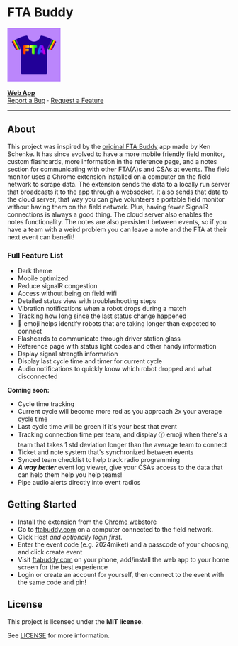 # FTA Buddy
<img src="shared/logo.svg" alt="Logo" width="120" height="120">

<a href="https://ftabuddy.com/"><strong>Web App</strong></a>
<br />
<a href="https://github.com/Filip-Kin/fta-buddy/issues/new?assignees=&labels=bug&template=01_BUG_REPORT.md&title=bug%3A+">Report a Bug</a>
·
<a href="https://github.com/Filip-Kin/fta-buddy/issues/new?assignees=&labels=enhancement&template=02_FEATURE_REQUEST.md&title=feat%3A+">Request a Feature</a>

---

## About

This project was inspired by the [original FTA Buddy](https://github.com/kenschenke/FTA-Buddy-Android) app made by Ken Schenke.
It has since evolved to have a more mobile friendly field monitor, custom flashcards, more information in the reference page, and a notes section for communicating with other FTA(A)s and CSAs at events.
The field monitor uses a Chrome extension installed on a computer on the field network to scrape data. The extension sends the data to a locally run server that broadcasts it to the app through a websocket. It also sends that data to the cloud server, that way you can give volunteers a portable field monitor without having them on the field network. Plus, having fewer SignalR connections is always a good thing.
The cloud server also enables the notes functionality. The notes are also persistent between events, so if you have a team with a weird problem you can leave a note and the FTA at their next event can benefit!

### Full Feature List
- Dark theme 
- Mobile optimized 
- Reduce signalR congestion 
- Access without being on field wifi
- Detailed status view with troubleshooting steps
- Vibration notifications when a robot drops during a match
- Tracking how long since the last status change happened 
- 👀 emoji helps identify robots that are taking longer than expected to connect 
- Flashcards to communicate through driver station glass
- Reference page with status light codes and other handy information 
- Dsplay signal strength information 
- Display last cycle time and timer for current cycle
- Audio notifications to quickly know which robot dropped and what disconnected 

**Coming soon:**
- Cycle time tracking
- Current cycle will become more red as you approach 2x your average cycle time
- Last cycle time will be green if it's your best that event
- Tracking connection time per team, and display 🕜 emoji when there's a team that takes 1 std deviation longer than the average team to connect 
- Ticket and note system that's synchronized between events
- Synced team checklist to help track radio programming 
- ***A way better*** event log viewer, give your CSAs access to the data that can help them help you help teams! 
- Pipe audio alerts directly into event radios

## Getting Started

- Install the extension from the [Chrome webstore](https://chrome.google.com/webstore/detail/fta-buddy/kddnhihfpfnehnnhbkfajdldlgigohjc)
- Go to [ftabuddy.com](https://ftabuddy.com/) on a computer connected to the field network.
- Click Host *and optionally login first*.
- Enter the event code (e.g. 2024miket) and a passcode of your choosing, and click create event
- Visit [ftabuddy.com](https://ftabuddy.com/) on your phone, add/install the web app to your home screen for the best experience
- Login or create an account for yourself, then connect to the event with the same code and pin!

## License

This project is licensed under the **MIT license**.

See [LICENSE](LICENSE) for more information.
